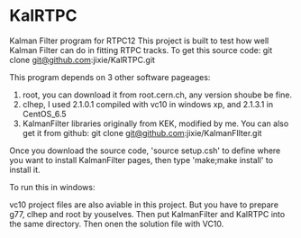 # KalRTPC
Kalman Filter program for RTPC12
This project is built to test how well Kalman Filter can do 
in fitting RTPC tracks.
To get this source code: 
git clone git@github.com:jixie/KalRTPC.git 

This program depends on 3 other software pageages:
1) root, you can download it from root.cern.ch, any version shoube be fine.
2) clhep, I used 2.1.0.1 compiled with vc10 in windows xp, and 2.1.3.1 in CentOS_6.5
3) KalmanFilter libraries originally from KEK, modified by me. You can also get it from
github:  git clone git@github.com:jixie/KalmanFIlter.git 

Once you download the source code, 'source setup.csh' to define where you want to 
install KalmanFilter pages, then type 'make;make install' to install it.

To run this in windows:

vc10 project files are also aviable in this project. But you have to prepare g77,
clhep and root by youselves. Then put KalmanFilter and KalRTPC into 
the same directory. Then onen the solution file with VC10. 
